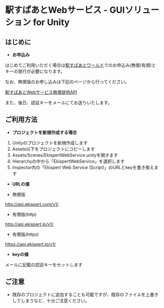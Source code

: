 # 駅すぱあとWebサービス - GUIソリューション for Unity

## はじめに

 * **お申込み**

 はじめてご利用いただく場合は[駅すぱあとワールド](https://ekiworld.net/)でのお申込み(無償/有償)とキーの発行が必要になります。
 
 なお、無償版のお申し込みは下記のページから行ってください。
 
 [駅すぱあとWebサービス無償提供API](https://ekiworld.net/service/sier/webservice/free_provision.html)
 
 また、後日、認証キーをメールにてお送りいたします。

## ご利用方法

 * **プロジェクトを新規作成する場合**

 1. Unityのプロジェクトを新規作成します
 2. Assets以下をプロジェクトにコピーします
 3. Assets/Scenes/EkispertWebService.unityを開きます
 4. Hierarchyの中から「EkispertWebService」を選択します
 5. Inspector内の「Ekispert Web Service (Script)」のURLとkeyを書き換えます

 * **URLの値**
 
 * 無償版

 http://api.ekispert.com/v1/

 * 有償版(http)

 http://api.ekispert.jp/v1/

 * 有償版(https)

 https://api.ekispert.jp/v1/

* **keyの値**

 メールに記載の認証キーをセットします

## ご注意

 * 既存のプロジェクトに追加することも可能ですが、既存のファイルを上書きしてしまうなど、十分ご注意ください。

